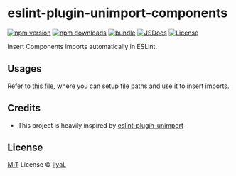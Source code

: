 # eslint-plugin-unimport-components

[![npm version][npm-version-src]][npm-version-href]
[![npm downloads][npm-downloads-src]][npm-downloads-href]
[![bundle][bundle-src]][bundle-href]
[![JSDocs][jsdocs-src]][jsdocs-href]
[![License][license-src]][license-href]

Insert Components imports automatically in ESLint.

## Usages

Refer to [this file](./eslint.config.ts), where you can setup file paths and use it to insert imports.

## Credits

- This project is heavily inspired by [eslint-plugin-unimport](https://github.com/antfu/eslint-plugin-unimport)

## License

[MIT](./LICENSE) License © [IlyaL](https://github.com/ilyaliao)

<!-- Badges -->

[npm-version-src]: https://img.shields.io/npm/v/eslint-plugin-unimport-components?style=flat&colorA=080f12&colorB=1fa669
[npm-version-href]: https://npmjs.com/package/eslint-plugin-unimport-components
[npm-downloads-src]: https://img.shields.io/npm/dm/eslint-plugin-unimport-components?style=flat&colorA=080f12&colorB=1fa669
[npm-downloads-href]: https://npmjs.com/package/eslint-plugin-unimport-components
[bundle-src]: https://img.shields.io/bundlephobia/minzip/eslint-plugin-unimport-components?style=flat&colorA=080f12&colorB=1fa669&label=minzip
[bundle-href]: https://bundlephobia.com/result?p=eslint-plugin-unimport-components
[license-src]: https://img.shields.io/github/license/ilyaliao/eslint-plugin-unimport-components.svg?style=flat&colorA=080f12&colorB=1fa669
[license-href]: https://github.com/ilyaliao/eslint-plugin-unimport-components/blob/main/LICENSE
[jsdocs-src]: https://img.shields.io/badge/jsdocs-reference-080f12?style=flat&colorA=080f12&colorB=1fa669
[jsdocs-href]: https://www.jsdocs.io/package/eslint-plugin-unimport-components

